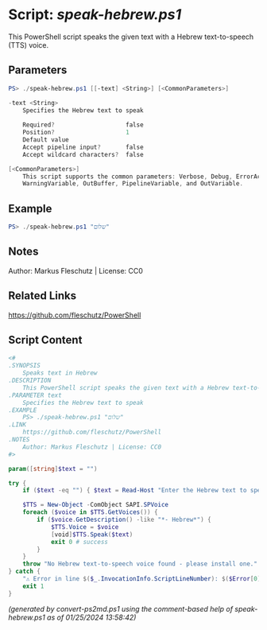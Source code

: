 Script: *speak-hebrew.ps1*
========================

This PowerShell script speaks the given text with a Hebrew text-to-speech (TTS) voice.

Parameters
----------
```powershell
PS> ./speak-hebrew.ps1 [[-text] <String>] [<CommonParameters>]

-text <String>
    Specifies the Hebrew text to speak
    
    Required?                    false
    Position?                    1
    Default value                
    Accept pipeline input?       false
    Accept wildcard characters?  false

[<CommonParameters>]
    This script supports the common parameters: Verbose, Debug, ErrorAction, ErrorVariable, WarningAction, 
    WarningVariable, OutBuffer, PipelineVariable, and OutVariable.
```

Example
-------
```powershell
PS> ./speak-hebrew.ps1 "שלום"

```

Notes
-----
Author: Markus Fleschutz | License: CC0

Related Links
-------------
https://github.com/fleschutz/PowerShell

Script Content
--------------
```powershell
<#
.SYNOPSIS
	Speaks text in Hebrew
.DESCRIPTION
	This PowerShell script speaks the given text with a Hebrew text-to-speech (TTS) voice.
.PARAMETER text
	Specifies the Hebrew text to speak
.EXAMPLE
	PS> ./speak-hebrew.ps1 "שלום"
.LINK
	https://github.com/fleschutz/PowerShell
.NOTES
	Author: Markus Fleschutz | License: CC0
#>

param([string]$text = "")

try {
	if ($text -eq "") { $text = Read-Host "Enter the Hebrew text to speak" }

	$TTS = New-Object -ComObject SAPI.SPVoice
	foreach ($voice in $TTS.GetVoices()) {
		if ($voice.GetDescription() -like "*- Hebrew*") {
			$TTS.Voice = $voice
			[void]$TTS.Speak($text)
			exit 0 # success
		}
	}
	throw "No Hebrew text-to-speech voice found - please install one."
} catch {
	"⚠️ Error in line $($_.InvocationInfo.ScriptLineNumber): $($Error[0])"
	exit 1
}
```

*(generated by convert-ps2md.ps1 using the comment-based help of speak-hebrew.ps1 as of 01/25/2024 13:58:42)*
